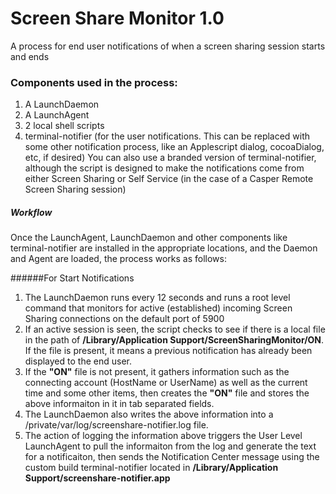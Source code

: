 Screen Share Monitor 1.0
====================

A process for end user notifications of when a screen sharing session starts and ends

### Components used in the process:  
1. A LaunchDaemon  
2. A LaunchAgent
2. 2 local shell scripts  
3. terminal-notifier (for the user notifications. This can be replaced with some other notification process, like an Applescript dialog, cocoaDialog, etc, if desired) You can also use a branded version of terminal-notifier, although the script is designed to make the notifications come from either Screen Sharing or Self Service (in the case of a Casper Remote Screen Sharing session)

##### Workflow
Once the LaunchAgent, LaunchDaemon and other components like terminal-notifier are installed in the appropriate locations, and the Daemon and Agent are loaded, the process works as follows:

######For Start Notifications
1. The LaunchDaemon runs every 12 seconds and runs a root level command that monitors for active (established) incoming Screen Sharing connections on the default port of 5900
2. If an active session is seen, the script checks to see if there is a local file in the path of **/Library/Application Support/ScreenSharingMonitor/ON**. If the file is present, it means a previous notification has already been displayed to the end user.
3. If the **"ON"** file is not present, it gathers information such as the connecting account (HostName or UserName) as well as the current time and some other items, then creates the **"ON"** file and stores the above informaiton in it in tab separated fields.
4. The LaunchDaemon also writes the above information into a /private/var/log/screenshare-notifier.log file.
5. The action of logging the information above triggers the User Level LaunchAgent to pull the informaiton from the log and generate the text for a notificaiton, then sends the Notification Center message using the custom build terminal-notifier located in **/Library/Application Support/screenshare-notifier.app**
